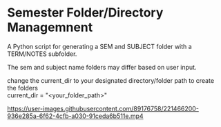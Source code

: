 # Semester Folder/Directory Managemnent

A Python script for generating a SEM and SUBJECT folder with a TERM/NOTES subfolder.

The sem and subject name folders may differ based on user input.  

change the current_dir to your designated directory/folder path to create the folders     
current_dir = "<your_folder_path>"




https://user-images.githubusercontent.com/89176758/221466200-936e285a-6f62-4cfb-a030-91ceda6b511e.mp4

